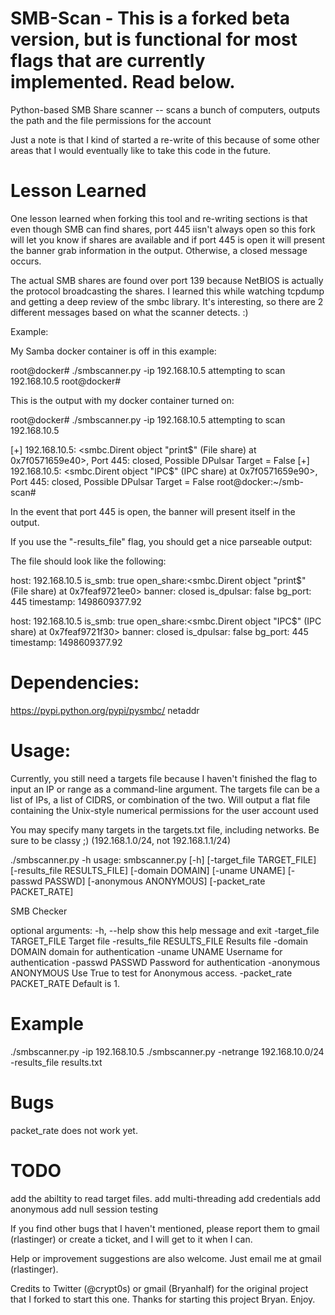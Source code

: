 SMB-Scan - This is a forked beta version, but is functional for most flags that are currently implemented.  Read below.
========

Python-based SMB Share scanner -- scans a bunch of computers, outputs the path and the file permissions for the account

Just a note is that I kind of started a re-write of this because of some other areas that I would eventually like to take this code in the future.

Lesson Learned
===

One lesson learned when forking this tool and re-writing sections is that even though SMB can find shares, port 445 iisn't always open so this fork will let you know if shares are available and if port 445 is open it will present the
banner grab information in the output.  Otherwise, a closed message occurs.  

The actual SMB shares are found over port 139
because NetBIOS is actually the protocol broadcasting the shares.  I learned this while watching tcpdump and getting a deep 
review of the smbc library.  It's interesting, so there are 2 different messages based on what the scanner detects.  :)

Example:

My Samba docker container is off in this example:


root@docker# ./smbscanner.py -ip 192.168.10.5
attempting to scan 192.168.10.5
root@docker#

This is the output with my docker container turned on:

root@docker# ./smbscanner.py -ip 192.168.10.5
attempting to scan 192.168.10.5

[+] 192.168.10.5: <smbc.Dirent object "print$" (File share) at 0x7f0571659e40>, Port 445: closed, Possible DPulsar Target = 
False
[+] 192.168.10.5: <smbc.Dirent object "IPC$" (IPC share) at 0x7f0571659e90>, Port 445: closed, Possible DPulsar Target = False
root@docker:~/smb-scan# 

In the event that port 445 is open, the banner will present itself in the output.

If you use the "-results_file" flag, you should get a nice parseable output:

The file should look like the following:

host: 192.168.10.5
is_smb: true
open_share:<smbc.Dirent object "print$" (File share) at 0x7feaf9721ee0>
banner: closed
is_dpulsar: false
bg_port: 445
timestamp: 1498609377.92

host: 192.168.10.5
is_smb: true
open_share:<smbc.Dirent object "IPC$" (IPC share) at 0x7feaf9721f30>
banner: closed
is_dpulsar: false
bg_port: 445
timestamp: 1498609377.92

Dependencies:
=============

https://pypi.python.org/pypi/pysmbc/
netaddr


Usage:
======

Currently, you still need a targets file because I haven't finished the flag to input an IP or range as a command-line
argument. The targets file can be a list of IPs, a list of CIDRS, or combination of the two.
Will output a flat file containing the Unix-style numerical permissions for the user account used

You may specify many targets in the targets.txt file, including networks.  Be sure to be classy ;) (192.168.1.0/24, not 192.168.1.1/24)

./smbscanner.py -h
usage: smbscanner.py [-h] [-target_file TARGET_FILE]
                     [-results_file RESULTS_FILE] [-domain DOMAIN]
                     [-uname UNAME] [-passwd PASSWD] [-anonymous ANONYMOUS]
                     [-packet_rate PACKET_RATE]

SMB Checker

optional arguments:
  -h, --help            show this help message and exit
  -target_file TARGET_FILE
                        Target file
  -results_file RESULTS_FILE
                        Results file
  -domain DOMAIN        domain for authentication
  -uname UNAME          Username for authentication
  -passwd PASSWD        Password for authentication
  -anonymous ANONYMOUS  Use True to test for Anonymous access.
  -packet_rate PACKET_RATE  Default is 1.
  
Example
===

./smbscanner.py -ip 192.168.10.5
./smbscanner.py -netrange 192.168.10.0/24 -results_file results.txt

Bugs
====
packet_rate does not work yet.

TODO
===

add the abiltity to read target files.
add multi-threading
add credentials
add anonymous
add null session testing

If you find other bugs that I haven't mentioned, please report them to gmail (rlastinger) or create a ticket, and I will get to it when I can.  

Help or improvement suggestions are also welcome.  Just email me at gmail (rlastinger).

Credits to Twitter (@crypt0s) or gmail (Bryanhalf) for the original project that I forked to start this one.
Thanks for starting this project Bryan.
Enjoy.
